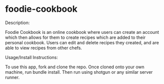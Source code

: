 # foodie-cookbook

Description:

Foodie Cookbook is an online cookbook where users can create an account which then allows for them to create recipes which are added to their personal cookbook. Users can edit and delete recipes they created, and are able to view recipes from other chefs. 


Usage/Install Instructions:

To use this app, fork and clone the repo. Once cloned onto your own machine, run bundle install. Then run using shotgun or any similar server runner.
